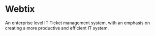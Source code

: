 # Webtix
An enterprise level IT Ticket management system, with an emphasis on creating a more productive and efficient IT system.
